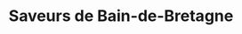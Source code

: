 ---
title: "Saveurs de Bain-de-Bretagne"
url: /bain-de-bretagne/saveurs-de-bain-de-bretagne/
shop: Metzgerei
---